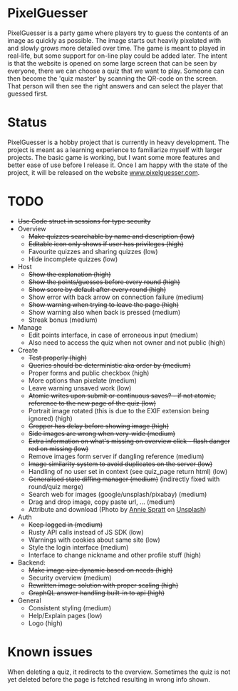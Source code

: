 # PixelGuesser

PixelGuesser is a party game where players try to guess the contents of an
image as quickly as possible. The image starts out heavily pixelated with
and slowly grows more detailed over time. The game is meant to played in
real-life, but some support for on-line play could be added later. The
intent is that the website is opened on some large screen that can be seen
by everyone, there we can choose a quiz that we want to play. Someone can
then become the 'quiz master' by scanning the QR-code on the screen. That
person will then see the right answers and can select the player that
guessed first.

# Status

PixelGuesser is a hobby project that is currently in heavy development.
The project is meant as a learning experience to familiarize myself with larger projects.
The basic game is working, but I want some more features and better ease
of use before I release it. Once I am happy with the state of the project,
it will be released on the website www.pixelguesser.com.

# TODO

- ~~Use Code struct in sessions for type security~~
- Overview
    - ~~Make quizzes searchable by name and description (low)~~
    - ~~Editable icon only shows if user has privileges (high)~~
    - Favourite quizzes and sharing quizzes (low)
    - Hide incomplete quizzes (low)
- Host
    - ~~Show the explanation (high)~~
    - ~~Show the points/guesses before every round (high)~~
    - ~~Show score by default after every round (high)~~
    - Show error with back arrow on connection failure (medium)
    - ~~Show warning when trying to leave the page (high)~~
    - Show warning also when back is pressed (medium)
    - Streak bonus (medium)
- Manage
    - Edit points interface, in case of erroneous input (medium)
    - Also need to access the quiz when not owner and not public (high)
- Create
    - ~~Test properly (high)~~
    - ~~Queries should be deterministic aka order by (medium)~~
    - Proper forms and public checkbox (high)
    - More options than pixelate (medium)
    - Leave warning unsaved work (low)
    - ~~Atomic writes upon submit or continuous saves? - if not atomic, reference to the new page of the quiz (low)~~
    - Portrait image rotated (this is due to the EXIF extension being ignored) (high)
    - ~~Cropper has delay before showing image (high)~~
    - ~~Side images are wrong when very-wide (medium)~~
    - ~~Extra information on what's missing on overview click - flash danger red on missing (low)~~
    - Remove images form server if dangling reference (medium)
    - ~~Image similarity system to avoid duplicates on the server (low)~~
    - Handling of no user set in context (see quiz_page return html) (low)
    - ~~Generalised state diffing manager (medium)~~ (indirectly fixed with round/quiz merge)
    - Search web for images (google/unsplash/pixabay) (medium)
    - Drag and drop image, copy paste url, ... (medium)
    - Attribute and download (Photo
      by <a href="https://unsplash.com/@anniespratt?utm_source=your_app_name&utm_medium=referral">Annie Spratt</a>
      on <a href="https://unsplash.com/?utm_source=your_app_name&utm_medium=referral">Unsplash</a>)
- Auth
    - ~~Keep logged in (medium)~~
    - Rusty API calls instead of JS SDK (low)
    - Warnings with cookies about same site (low)
    - Style the login interface (medium)
    - Interface to change nickname and other profile stuff (high)
- Backend:
    - ~~Make image size dynamic based on needs (high)~~
    - Security overview (medium)
    - ~~Rewritten image solution with proper scaling (high)~~
    - ~~GraphQL answer handling built-in to api (high)~~
- General
    - Consistent styling (medium)
    - Help/Explain pages (low)
    - Logo (high)

# Known issues

When deleting a quiz, it redirects to the overview.
Sometimes the quiz is not yet deleted before the page
is fetched resulting in wrong info shown.


  

